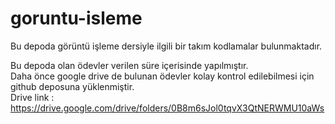# goruntu-isleme
Bu depoda görüntü işleme dersiyle ilgili bir takım kodlamalar bulunmaktadır.

Bu depoda olan ödevler verilen süre içerisinde yapılmıştır.<br>
Daha önce google drive de bulunan ödevler kolay kontrol edilebilmesi için github deposuna yüklenmiştir.<br>
Drive link : https://drive.google.com/drive/folders/0B8m6sJol0tqvX3QtNERWMU10aWs

